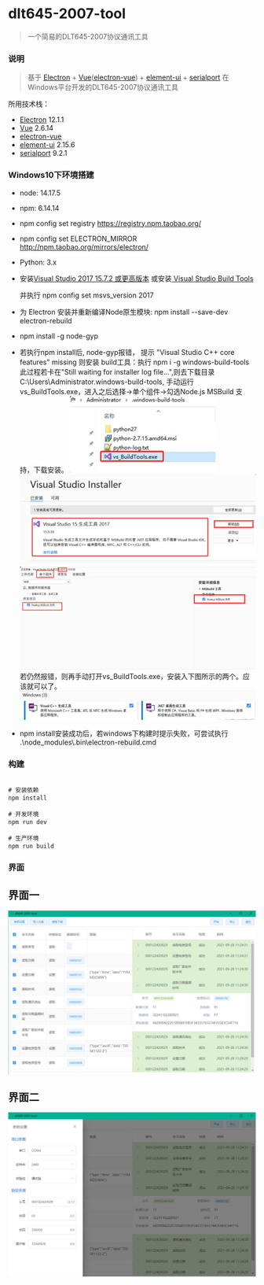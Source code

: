 # dlt645-2007-tool

> 一个简易的DLT645-2007协议通讯工具


### 说明

> 基于 [Electron](https://github.com/electron/electron) + [Vue](https://github.com/vuejs/vue)([electron-vue](https://github.com/SimulatedGREG/electron-vue)) + [element-ui](https://github.com/ElemeFE/element) + [serialport](https://github.com/serialport/node-serialport) 在Windows平台开发的DLT645-2007协议通讯工具

所用技术栈：

- [Electron](https://github.com/electron/electron) 12.1.1
- [Vue](https://github.com/vuejs/vue) 2.6.14
- [electron-vue](https://github.com/SimulatedGREG/electron-vue)
- [element-ui](https://github.com/ElemeFE/element) 2.15.6
- [serialport](https://github.com/serialport/node-serialport) 9.2.1


### Windows10下环境搭建
- node: 14.17.5
- npm: 6.14.14
- npm config set registry https://registry.npm.taobao.org/
- npm config set ELECTRON_MIRROR http://npm.taobao.org/mirrors/electron/
- Python: 3.x
- 安装[Visual Studio 2017 15.7.2 或更高版本](https://visualstudio.microsoft.com/zh-hans/vs/) 或安装[ Visual Studio Build Tools](https://visualstudio.microsoft.com/thank-you-downloading-visual-studio/?sku=BuildTools)

	并执行 npm config set msvs_version 2017
- 为 Electron 安装并重新编译Node原生模块: npm install --save-dev electron-rebuild 

- npm install -g node-gyp

- 若执行npm install后, node-gyp报错， 提示 "Visual Studio C++ core features" missing 
	则安装 build工具：执行 npm i -g windows-build-tools
	此过程若卡在"Still waiting for installer log file...",则去下载目录C:\Users\Administrator\.windows-build-tools,
	手动运行vs_BuildTools.exe，进入之后选择->单个组件->勾选Node.js MSBuild 支持，下载安装。
	![界面截图](./imgs/buildTool.png)
	![界面截图](./imgs/VSInstaller.png)
	![界面截图](./imgs/MSBuild.png)
	若仍然报错，则再手动打开vs_BuildTools.exe，安装入下图所示的两个。应该就可以了。
	![界面截图](./imgs/ENV.png)
	
- npm install安装成功后，若windows下构建时提示失败，可尝试执行 .\node_modules\\.bin\electron-rebuild.cmd
### 构建

```

# 安装依赖
npm install

# 开发环境
npm run dev

# 生产环境
npm run build

```

### 界面

## 界面一

<div align="center">
	<img src="./imgs/main.jpg" alt="界面一" align=center />
</div>

## 界面二

<div align="center">
	<img src="./imgs/params.jpg" alt="界面二" align=center />
</div>